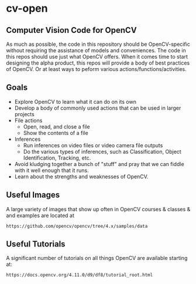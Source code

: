 # cv-open

## Computer Vision Code for OpenCV

As much as possible, the code in this repository should be OpenCV-specific without requiring the assistance of models and conveniences. The code in this repos should use just what OpenCV offers. When it comes time to start designing the alpha product, this repos will provide a body of best practices of OpenCV. Or at least ways to peform various actions/functions/activities.

## Goals

* Explore OpenCV to learn what it can do on its own
* Develop a body of commonly used actions that can be used in larger projects
* File actions
  * Open, read, and close a file
  * Show the contents of a file
* Inferences
  * Run inferences on video files or video camera file outputs
  * Do the various types of inferences, such as Classification, Object Identification, Tracking, etc.
* Avoid kludging together a bunch of  "stuff" and pray that we can fiddle with it well enough that it runs.
* Learn about the strengths and weaknesses of OpenCV.

## Useful Images

A large variety of images that show up often in OpenCV courses & classes & and examples are located at

`https://github.com/opencv/opencv/tree/4.x/samples/data`

## Useful Tutorials

A significant number of tutorials on all things OpenCV are available starting at:

`https://docs.opencv.org/4.11.0/d9/df8/tutorial_root.html`